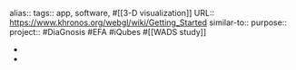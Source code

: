 alias::
tags:: app, software, #[[3-D visualization]]
URL:: https://www.khronos.org/webgl/wiki/Getting_Started
similar-to::
purpose::
project:: #DiaGnosis #EFA #iQubes #[[WADS study]]

-
-